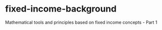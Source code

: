 # fixed-income-background
Mathematical tools and principles based on fixed income concepts - Part 1
